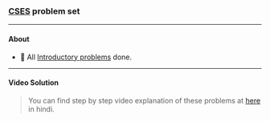 ### [CSES](https://cses.fi/problemset/) problem set <br>
---
#### About 
- 👑 All [Introductory problems](https://github.com/Pankajcoder1/Competitive_Programming/tree/master/CSES/Introductory_Problems) done.
---
#### Video Solution
> You can find step by step video explanation of these problems at [here](https://www.youtube.com/channel/UCSVfA_mo9u3_eglngWNpCWg) in hindi.
